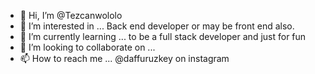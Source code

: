 - 👋 Hi, I’m @Tezcanwololo
- 👀 I’m interested in ... Back end developer or may be front end also.
- 🌱 I’m currently learning ... to be a full stack developer and just for fun
- 💞️ I’m looking to collaborate on ...
- 📫 How to reach me ... @daffuruzkey on instagram

<!---
Tezcanwololo/Tezcanwololo is a ✨ special ✨ repository because its `README.md` (this file) appears on your GitHub profile.
You can click the Preview link to take a look at your changes.
--->
